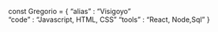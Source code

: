 const Gregorio = {
  “alias” : “Visigoyo”  
  “code” : “Javascript, HTML, CSS”
  “tools” : “React, Node,Sql”
 }
 
<!---
gvisiedo/gvisiedo is a ✨ special ✨ repository because its `README.md` (this file) appears on your GitHub profile.
You can click the Preview link to take a look at your changes.
--->
